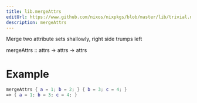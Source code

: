 ```yaml
---
title: lib.mergeAttrs
editUrl: https://www.github.com/nixos/nixpkgs/blob/master/lib/trivial.nix#L178C5
description: mergeAttrs
---
```


Merge two attribute sets shallowly, right side trumps left

mergeAttrs :: attrs -> attrs -> attrs

# Example

```nix
mergeAttrs { a = 1; b = 2; } { b = 3; c = 4; }
=> { a = 1; b = 3; c = 4; }
```
